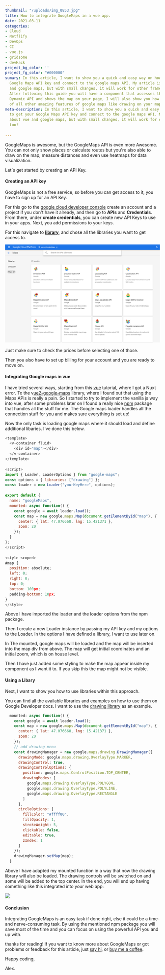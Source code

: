 ```yaml
---
thumbnail: "/uploads/img_0853.jpg"
title: How to integrate GoogleMaps in a vue app.
date: 2021-03-11
categories:
- Cloud
- Netflify
- DevOps
- CI
- vue.js
- gridsome
- devHack
project_bg_color: ''
project_fg_color: "#000000"
sumary: In this article, I want to show you a quick and easy way on how to get your
  Google Maps API key and connect to the google maps API. My article is about vue
  and google maps, but with small changes, it will work for other frameworks too!
  After following this guide you will have a component that accesses the Google maps
  Dynamic API and shows the map on your page, I will also show you how to make use
  of all other amazing features of google maps like drawing on your map.
meta-description: In this article, I want to show you a quick and easy way on how
  to get your Google Maps API key and connect to the google maps API. My article is
  about vue and google maps, but with small changes, it will work for other frameworks
  too!

---
```

GoogleMaps is awesome, but the GoogleMaps API is even more Awesome. You can not only show places or calculate routes but you're also able to draw on the map, measure distances and even use heatmaps for data visualization.

Let´s get started by creating an API Key.

#### Creating an API key

GoogleMaps is not a free service, so before you can get access to it, you have to sign up for an API Key.

For this go to the [google cloud developer console](https://console.cloud.google.com/apis/credentials) create an account and a project if you don't have it already, and then go to **APIs** and **Credentials**. From there, under **create credentials**, you can create new API Keys to use in your apps. Next, you add permissions to your keys.

For this navigate to [**library**](https://console.cloud.google.com/apis/library), and chose all the libraries you want to get access to.

![](/uploads/maps-lib.png)

Just make sure to check the prices before selecting one of those.

Then you also have to set up billing for your account and you are ready to move on.

#### Integrating Google maps in vue

I have tried several ways, starting from this [vue](https://vuejs.org/v2/cookbook/practical-use-of-scoped-slots.html) tutorial, where I got a Nuxt error. To the v[ue2-google-maps](https://github.com/xkjyeah/vue-google-maps) library, where I found out that using the Maps APIs is really a pain. So I started to try to implement the vanilla js way into vue, after some problems later on I found a really nice [npm](https://www.npmjs.com/package/google-maps) package that handles all the stuff for me. The Google maps loader handles all the connection stuff for you and makes sure everything is set up!

Now the only task is loading google maps where it should load and define additional libaries. I've done this below.

```js
<template>
  <v-container fluid>
    <div id="map"></div>
  </v-container>
</template>

<script>
import { Loader, LoaderOptions } from "google-maps";
const options = { libraries: ["drawing"] };
const loader = new Loader("yourKeyHere", options);

export default {
  name: "googleMaps",
  mounted: async function() {
    const google = await loader.load();
    const map = new google.maps.Map(document.getElementById("map"), {
      center: { lat: 47.076668, lng: 15.421371 },
      zoom: 20
    });
  }
};
</script>

<style scoped>
#map {
  position: absolute;
  left: 0;
  right: 0;
  top: 0;
  bottom: 100px;
  padding-bottom: 10px;
}
</style>
```

Above I have imported the loader and the loader options from the npm package.

Then I create a new Loader instance by passing my API key and my options to the Loader. In the options I have defined a library, I want to use later on.

In The mounted, google maps will be loaded and the map will be inserted into the map div from above. The map will get initial coordinates and an initial zoom, which is on house level.

Then I have just added some styling to make the map appear inside my component as I want it to. If you skip this the map might not be visible.

#### Using a Libary

Next, I want to show you how to use libraries within this approach.

You can find all the available libraries and examples on how to use them on Google Developer docs. I want to use the [drawing library](https://developers.google.com/maps/documentation/javascript/drawinglayer) as an example.

```js 
  mounted: async function() {
    const google = await loader.load();
    const map = new google.maps.Map(document.getElementById("map"), {
      center: { lat: 47.076668, lng: 15.421371 },
      zoom: 20
    });
    // add drawing menu
    const drawingManager = new google.maps.drawing.DrawingManager({
      drawingMode: google.maps.drawing.OverlayType.MARKER,
      drawingControl: true,
      drawingControlOptions: {
        position: google.maps.ControlPosition.TOP_CENTER,
        drawingModes: [
          google.maps.drawing.OverlayType.POLYGON,
          google.maps.drawing.OverlayType.POLYLINE,
          google.maps.drawing.OverlayType.RECTANGLE
        ]
      },
      circleOptions: {
        fillColor: "#ffff00",
        fillOpacity: 1,
        strokeWeight: 5,
        clickable: false,
        editable: true,
        zIndex: 1
      }
    });
    drawingManager.setMap(map);
  }
```

Above I have adapted my mounted function in a way that now the drawing library will also be loaded. The drawing controls will be switched on and some will be added to the top center. In the end, you will end up having something like this integrated into your web app:

![](/uploads/result.png)

#### Conclusion

Integrating GoogleMaps is an easy task if done right, else it could be a time- and nerve-consuming task. By using the mentioned npm package you will save most of the time and you can focus on using the powerful API you and up with.

thanks for reading! If you want to know more about GoogleMaps or got problems or feedback for this article, just [say hi](https://www.the-koi.com/contact), or [buy me a coffee](https://www.buymeacoffee.com/thekoi).

Happy coding,

Alex.